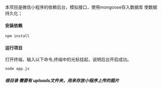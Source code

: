 
本项目是微信小程序的依赖后台，模拟接口，使用mongoose存入数据库 使数据持久化；

#### 安装依赖

``` cmd
npm install
```
#### 运行项目
打开终端，输入以下命令,终端中的光标挂起，说明后台开启成功。

```cmd
node app.js
```

##### 根目录 需要有 uploads文件夹，用来存放小程序上传的图片


